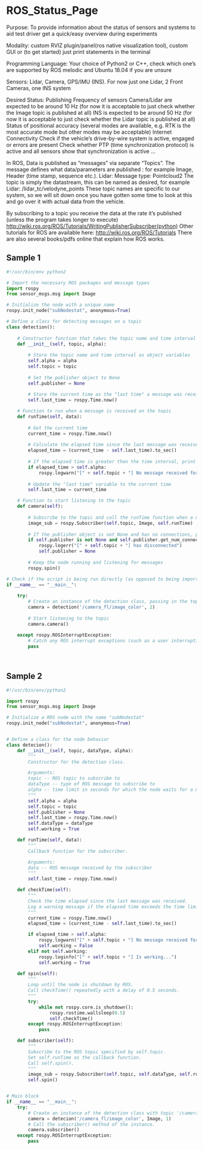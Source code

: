 # ROS_Status_Page
Purpose: To provide information about the status of sensors and systems to aid test driver get a quick/easy overview during experiments

Modality: custom RVIZ plugin/panel(ros native visualization tool), custom GUI or (to get started) just print statements in the terminal

Programming Language: Your choice of Python2 or C++, check which one’s are supported by ROS melodic and Ubuntu 18.04 if you are unsure

Sensors: Lidar, Camera, GPS/IMU (INS). 
For now just one Lidar, 2 Front Cameras, one INS system

Desired Status: 
Publishing Frequency of sensors 
Camera/Lidar are expected to be around 10 Hz (for now it is acceptable to just check whether the Image topic is published at all) 
INS is expected to be around 50 Hz (for now it is acceptable to just check whether the Lidar topic is published at all) 
Status of positional accuracy (several modes are available, e.g. RTK is the most accurate mode but other modes may be acceptable)
Internet Connectivity
Check if the vehicle’s drive-by-wire system is active, engaged or errors are present
Check whether PTP (time synchronization protocol) is active and all sensors show that synchronization is active
…

In ROS, Data is published as “messages” via separate “Topics”. 
The message defines what data/parameters are published : for example Image, Header (time stamp, sequence etc.). Lidar: Message type: Pointcloud2
The topic is simply the datastream, this can be named as desired, for example Lidar: /lidar_tc/velodyne_points
These topic names are specific to our system, so we will sit down once you have gotten some time to look at this and go over it with actual data from the vehicle. 

By subscribing to a topic you receive the data at the rate it’s published (unless the program takes longer to execute) http://wiki.ros.org/ROS/Tutorials/WritingPublisherSubscriber(python) 
Other tutorials for ROS are available here: http://wiki.ros.org/ROS/Tutorials 
There are also several books/pdfs online that explain how ROS works. 

<h2> Sample 1 </h2>


```python
#!/usr/bin/env python2

# Import the necessary ROS packages and message types
import rospy
from sensor_msgs.msg import Image

# Initialize the node with a unique name
rospy.init_node("subNodestat", anonymous=True)

# Define a class for detecting messages on a topic
class detection():
    
    # Constructor function that takes the topic name and time interval as arguments
    def __init__(self, topic, alpha):
        
        # Store the topic name and time interval as object variables
        self.alpha = alpha
        self.topic = topic
        
        # Set the publisher object to None
        self.publisher = None
        
        # Store the current time as the "last time" a message was received
        self.last_time = rospy.Time.now()

    # Function to run when a message is received on the topic
    def runTime(self, data):
        
        # Get the current time
        current_time = rospy.Time.now()
        
        # Calculate the elapsed time since the last message was received
        elapsed_time = (current_time - self.last_time).to_sec()
        
        # If the elapsed time is greater than the time interval, print a warning message
        if elapsed_time > self.alpha:
            rospy.logwarn("[" + self.topic + "] No message received for " + str(elapsed_time) + " seconds")
        
        # Update the "last time" variable to the current time
        self.last_time = current_time

    # Function to start listening to the topic
    def camera(self):
        
        # Subscribe to the topic and call the runTime function when a message is received
        image_sub = rospy.Subscriber(self.topic, Image, self.runTime)
        
        # If the publisher object is not None and has no connections, print an error message and set the publisher to None
        if self.publisher is not None and self.publisher.get_num_connections() == 0:
            rospy.logerr("[" + self.topic + "] has disconnected")
            self.publisher = None
        
        # Keep the node running and listening for messages
        rospy.spin()

# Check if the script is being run directly (as opposed to being imported as a module)
if __name__ == "__main__":
    
    try:
        # Create an instance of the detection class, passing in the topic name and time interval as arguments
        camera = detection('/camera_fl/image_color', 2)
        
        # Start listening to the topic
        camera.camera()
    
    except rospy.ROSInterruptException:
        # Catch any ROS interrupt exceptions (such as a user interrupting the program with Ctrl-C)
        pass

        
```

<h2> Sample 2 </h2>


```python
#!/usr/bin/env/python2

import rospy
from sensor_msgs.msg import Image

# Initialize a ROS node with the name "subNodestat"
rospy.init_node("subNodestat", anonymous=True)


# Define a class for the node behavior
class detecion():
    def __init__(self, topic, dataType, alpha):
        """
        Constructor for the detection class.

        Arguments:
        topic -- ROS topic to subscribe to
        dataType -- type of ROS message to subscribe to
        alpha -- time limit in seconds for which the node waits for a message before sending a warning
        """
        self.alpha = alpha
        self.topic = topic
        self.publisher = None
        self.last_time = rospy.Time.now()
        self.dataType = dataType
        self.working = True

    def runTime(self, data):
        """
        Callback function for the subscriber.

        Arguments:
        data -- ROS message received by the subscriber
        """
        self.last_time = rospy.Time.now()

    def checkTime(self):
        """
        Check the time elapsed since the last message was received.
        Log a warning message if the elapsed time exceeds the time limit.
        """
        current_time = rospy.Time.now()
        elapsed_time = (current_time - self.last_time).to_sec()

        if elapsed_time > self.alpha:
            rospy.logwarn("[" + self.topic + "] No message received for " + str(elapsed_time) + " seconds")
            self.working = False
        elif not self.working:
            rospy.loginfo("[" + self.topic + "] Is working...")
            self.working = True

    def spin(self):
        """
        Loop until the node is shutdown by ROS.
        Call checkTime() repeatedly with a delay of 0.5 seconds.
        """
        try:
            while not rospy.core.is_shutdown():
                rospy.rostime.wallsleep(0.5)
                self.checkTime()
        except rospy.ROSInterruptException:
            pass

    def subscriber(self):
        """
        Subscribe to the ROS topic specified by self.topic.
        Set self.runTime as the callback function.
        Call self.spin().
        """
        image_sub = rospy.Subscriber(self.topic, self.dataType, self.runTime)
        self.spin()


# Main block
if __name__ == "__main__":
    try:
        # Create an instance of the detection class with topic '/camera_fl/image_color', message type 'Image', and time limit of 1 second.
        camera = detecion('/camera_fl/image_color', Image, 1)
        # Call the subscriber() method of the instance.
        camera.subscriber()
    except rospy.ROSInterruptException:
        pass

```

